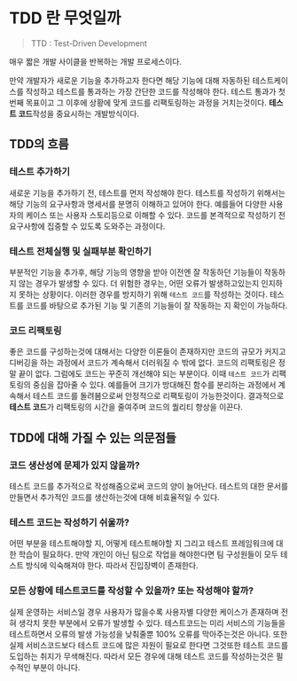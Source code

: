# TDD 란 무엇일까

> TTD : Test-Driven Development

매우 짧은 개발 사이클을 반복하는 개발 프로세스이다.

만약 개발자가 새로운 기능을 추가하고자 한다면 해당 기능에 대해 자동하된 테스트케이스를 작성하고 테스트를 통과하는 가장 간단한 코드를 작성해야 한다. 테스트 통과가 첫번째 목표이고 그 이후에 상황에 맞게 코드를 리팩토링하는 과정을 거치는것이다. **테스트 코드**작성을 중요시하는 개발방식이다.

## TDD의 흐름

### 테스트 추가하기

새로운 기능을 추가하기 전, 테스트를 먼저 작성해야 한다. 테스트를 작성하기 위해서는 해당 기능의 요구사항과 명세서를 분명히 이해하고 있어야 한다. 예를들어 다양한 사용자의 케이스 또는 사용자 스토리등으로 이해할 수 있다. 코드를 본격적으로 작성하기 전 요구사항에 집중할 수 있도록 도와주는 과정이다.

### 테스트 전체실행 및 실패부분 확인하기

부분적인 기능을 추가후, 해당 기능의 영향을 받아 이전엔 잘 작동하던 기능들이 작동하지 않는 경우가 발생할 수 있다. 더 위험한 경우는, 어떤 오류가 발생하고있는지 인지하지 못하는 상황이다. 이러한 경우를 방지하기 위해 `테스트 코드`를 작성하는 것이다. 테스트를 코드를 바탕으로 추가된 기능 및 기존의 기능들이 잘 작동하는 지 확인이 가능하다.

### 코드 리팩토링

좋은 코드를 구성하는것에 대해서는 다양한 이론들이 존재하지만 코드의 규모가 커지고 디버깅을 하는 과정에서 코드가 계속해서 더러워질 수 밖에 없다. 코드의 리팩토링은 정말 끝이 없다. 그럼에도 코드는 꾸준히 개선해야 되는 부분이다. 이때 `테스트 코드`가 리팩토링의 중심을 잡아줄 수 있다. 예를들어 크기가 방대해진 함수를 분리하는 과정에서 계속해서 테스트 코드를 돌려봄으로써 안정적으로 리팩토링이 가능한것이다. 결과적으로 **테스트 코드**가 리팩토링의 시간을 줄여주며 코드의 퀄리티 향상을 이끈다.

## TDD에 대해 가질 수 있는 의문점들

### 코드 생산성에 문제가 있지 않을까?

테스트 코드를 추가적으로 작성해줌으로써 코드의 양이 늘어난다. 테스트의 대한 문서를 만들면서 추가적인 코드를 생산하는것에 대해 비효율적일 수 있다.

### 테스트 코드는 작성하기 쉬울까?

어떤 부분을 테스트해야할 지, 어떻게 테스트해야할 지 그리고 테스트 프레임워크에 대한 학습이 필요하다. 만약 개인이 아닌 팀으로 작업을 해야한다면 팀 구성원들이 모두 테스트 방식에 익숙해져야 한다. 따라서 진입장벽이 존재한다.

### 모든 상황에 테스트코드를 작성할 수 있을까? 또는 작성해야 할까?

실제 운영하는 서비스일 경우 사용자가 많을수록 사용자별 다양한 케이스가 존재하며 전혀 생각치 못한 부분에서 오류가 발생할 수 있다. 테스트코드는 미리 서비스의 기능들을 테스트하면서 오류의 발생 가능성을 낮춰줄뿐 100% 오류를 막아주는것은 아니다. 또한 실제 서비스코드보다 테스트 코드에 많은 자원이 필요로 한다면 그것또한 테스트 코드를 도입하는 취지가 무색해진다. 따라서 모든 경우에 대해 테스트 코드를 작성하는것은 필수적인 부분이 아니다.
